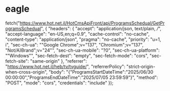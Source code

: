 # eagle

fetch("https://www.hot.net.il/HotCmsApiFront/api/ProgramsSchedual/GetProgramsSchedual", {
  "headers": {
    "accept": "application/json, text/plain, */*",
    "accept-language": "en-US,en;q=0.9",
    "cache-control": "no-cache",
    "content-type": "application/json",
    "pragma": "no-cache",
    "priority": "u=1, i",
    "sec-ch-ua": "\"Google Chrome\";v=\"137\", \"Chromium\";v=\"137\", \"Not/A)Brand\";v=\"24\"",
    "sec-ch-ua-mobile": "?0",
    "sec-ch-ua-platform": "\"Windows\"",
    "sec-fetch-dest": "empty",
    "sec-fetch-mode": "cors",
    "sec-fetch-site": "same-origin"
  },
  "referrer": "https://www.hot.net.il/heb/tv/tvguide/",
  "referrerPolicy": "strict-origin-when-cross-origin",
  "body": "{\"ProgramsStartDateTime\":\"2025/06/30 00:00:00\",\"ProgramsEndDateTime\":\"2025/07/05 23:59:59\"}",
  "method": "POST",
  "mode": "cors",
  "credentials": "include"
});
